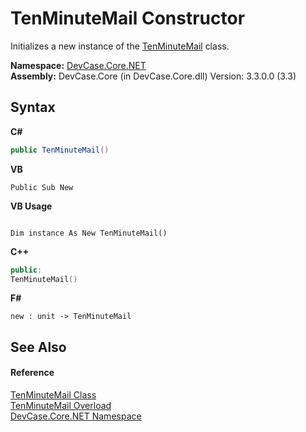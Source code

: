 # TenMinuteMail Constructor 
 

Initializes a new instance of the <a href="T_DevCase_Core_NET_TenMinuteMail">TenMinuteMail</a> class.

**Namespace:**&nbsp;<a href="N_DevCase_Core_NET">DevCase.Core.NET</a><br />**Assembly:**&nbsp;DevCase.Core (in DevCase.Core.dll) Version: 3.3.0.0 (3.3)

## Syntax

**C#**<br />
``` C#
public TenMinuteMail()
```

**VB**<br />
``` VB
Public Sub New
```

**VB Usage**<br />
``` VB Usage

Dim instance As New TenMinuteMail()
```

**C++**<br />
``` C++
public:
TenMinuteMail()
```

**F#**<br />
``` F#
new : unit -> TenMinuteMail
```


## See Also


#### Reference
<a href="T_DevCase_Core_NET_TenMinuteMail">TenMinuteMail Class</a><br /><a href="Overload_DevCase_Core_NET_TenMinuteMail__ctor">TenMinuteMail Overload</a><br /><a href="N_DevCase_Core_NET">DevCase.Core.NET Namespace</a><br />